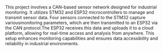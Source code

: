 This project involves a CAN-based sensor network designed for industrial monitoring. It utilizes STM32 and ESP32 microcontrollers to manage and transmit sensor data. Four sensors connected to the STM32 capture variousmonitoring parameters, which are then transmitted to an ESP32 via the CAN protocol.The ESP32 receives this data and uploads it to a cloud platform, allowing for real-time access and analysis from anywhere. This setup enhances monitoring capabilities and ensures data accessibility and reliability in industrial environments.
